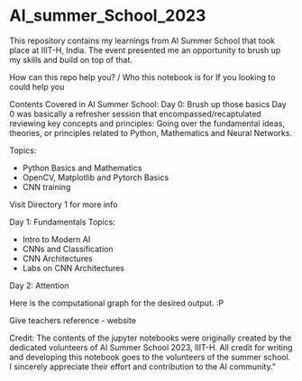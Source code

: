 # AI_summer_School_2023

This repository contains my learnings from AI Summer School that took place at IIIT-H, India.
The event presented me an opportunity to brush up my skills and build on top of that.

How can this repo help you? / Who this notebook is for
If you looking to  could help you 

Contents Covered in AI Summer School:
Day 0: Brush up those basics
Day 0 was basically a refresher session that encompassed/recaptulated reviewing key concepts and principles: Going over the fundamental ideas, theories, or principles related to Python, Mathematics and Neural Networks.

Topics:
- Python Basics and Mathematics
- OpenCV, Matplotlib and Pytorch Basics
- CNN training

Visit Directory 1 for more info

Day 1: Fundamentals
Topics:
- Intro to Modern AI
- CNNs and Classification
- CNN Architectures
- Labs on CNN Architectures

Day 2: Attention



Here is the computational graph for the desired output. :P

Give teachers reference - website

Credit: The contents of the jupyter notebooks were originally created by the dedicated volunteers of AI Summer School 2023, IIIT-H. All credit for writing and developing this notebook goes to the volunteers of the summer school. I sincerely appreciate their effort and contribution to the AI community."
